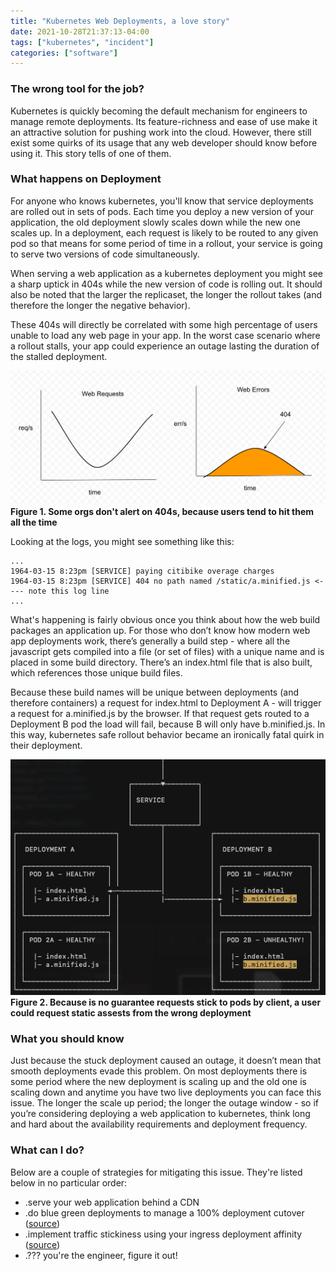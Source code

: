 ```yaml
---
title: "Kubernetes Web Deployments, a love story"
date: 2021-10-28T21:37:13-04:00
tags: ["kubernetes", "incident"]
categories: ["software"]
---
```


### The wrong tool for the job?
Kubernetes is quickly becoming the default mechanism for engineers to manage remote deployments. Its feature-richness and ease of use make it an attractive solution for pushing work into the cloud. However, there still exist some quirks of its usage that any web developer should know before using it. This story tells of one of them.

### What happens on Deployment

For anyone who knows kubernetes, you'll know that service deployments are rolled out in sets of pods. Each time you deploy a new version of your application, the old deployment slowly scales down while the new one scales up. In a deployment, each request is likely to be routed to any given pod so that means for some period of time in a rollout, your service is going to serve two versions of code simultaneously.

When serving a web application as a kubernetes deployment you might see a sharp uptick in 404s while the new version of code is rolling out. It should also be noted that the larger the replicaset, the longer the rollout takes (and therefore the longer the negative behavior).

These 404s will directly be correlated with some high percentage of users unable to load any web page in your app. In the worst case scenario where a rollout stalls, your app could experience an outage lasting the duration of the stalled deployment.

![Seeing an uptick in 404s](/img/k8s-web-graph.png)
**Figure 1. Some orgs don't alert on 404s, because users tend to hit them all the time**

Looking at the logs, you might see something like this:
```
...
1964-03-15 8:23pm [SERVICE] paying citibike overage charges
1964-03-15 8:23pm [SERVICE] 404 no path named /static/a.minified.js <---- note this log line
...
```

What's happening is fairly obvious once you think about how the web build packages an application up. For those who don’t know how modern web app deployments work, there’s generally a build step - where all the javascript gets compiled into a file (or set of files) with a unique name and is placed in some build directory. There’s an index.html file that is also built, which references those unique build files.

Because these build names will be unique between deployments (and therefore containers) a request for index.html to Deployment A - will trigger a request for a.minified.js by the browser. If that request gets routed to a Deployment B pod the load will fail, because B will only have b.minified.js. In this way, kubernetes safe rollout behavior became an ironically fatal quirk in their deployment.

![The issue with two live deployments](/img/k8s-web-ascii.png)
**Figure 2. Because is no guarantee requests stick to pods by client, a user could request static assests from the wrong deployment**

### What you should know

Just because the stuck deployment caused an outage, it doesn’t mean that smooth deployments evade this problem. On most deployments there is some period where the new deployment is scaling up and the old one is scaling down and anytime you have two live deployments you can face this issue. The longer the scale up period; the longer the outage window - so if you’re considering deploying a web application to kubernetes, think long and hard about the availability requirements and deployment frequency.

### What can I do?

Below are a couple of strategies for mitigating this issue. They're listed below in no particular order:

 - .serve your web application behind a CDN
 - .do blue green deployments to manage a 100% deployment cutover ([source](https://kubernetes.io/blog/2018/04/30/zero-downtime-deployment-kubernetes-jenkins/))
 - .implement traffic stickiness using your ingress deployment affinity ([source](https://kubernetes.github.io/ingress-nginx/examples/affinity/cookie/))
 - .??? you're the engineer, figure it out!
